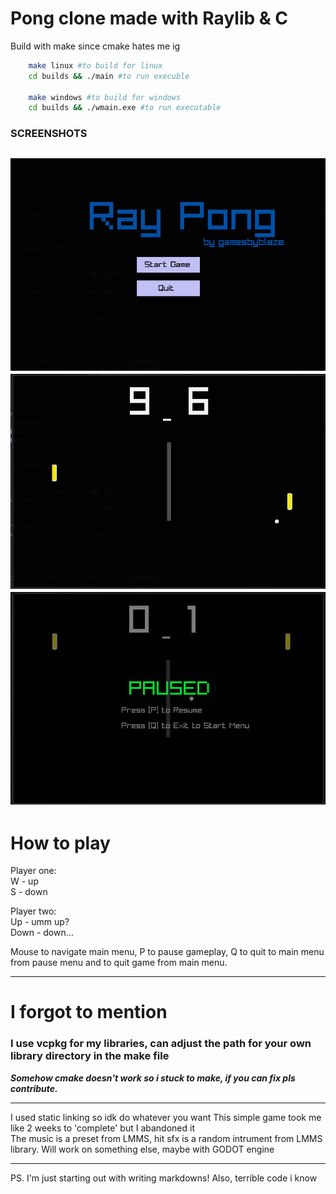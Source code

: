 # Pong clone made with Raylib & C

Build with make since cmake hates me ig

```bash
    make linux #to build for linux
    cd builds && ./main #to run execuble

    make windows #to build for windows
    cd builds && ./wmain.exe #to run executable
```
### SCREENSHOTS

![Menu](./screenshots/1.png)
![Game](./screenshots/2.png)  
![Pause Menu](./screenshots/3.png)
---
# How to play
Player one:  
    W - up  
    S - down  

Player two:  
    Up - umm up?  
    Down - down...  

Mouse to navigate main menu,
P to pause gameplay,
Q to quit to main menu from pause menu and to quit game from main menu.

---

# I forgot to mention 
### I use vcpkg for my libraries, can adjust the path for your own library directory in the make file
***Somehow cmake doesn't work so i stuck to make, if you can fix pls contribute.***

---

I used static linking so idk do whatever you want
This simple game took me like 2 weeks to 'complete' but I abandoned it  
The music is a preset from LMMS, hit sfx is a random intrument from LMMS library.
Will work on something else, maybe with GODOT engine

---

PS. I'm just starting out with writing markdowns!
Also, terrible code i know
